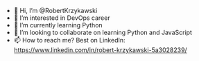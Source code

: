 - 👋 Hi, I’m @RobertKrzykawski
- 👀 I’m interested in DevOps career
- 🌱 I’m currently learning Python
- 💞️ I’m looking to collaborate on learning Python and JavaScript
- 📫 How to reach me? Best on LinkedIn: https://www.linkedin.com/in/robert-krzykawski-5a3028239/
